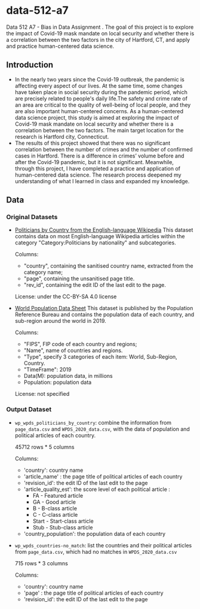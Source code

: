 # data-512-a7
Data 512 A7 - Bias in Data Assignment .  The goal of this project is to explore the impact of Covid-19 mask mandate on local security and whether there is a correlation between the two factors in the city of Hartford, CT, and apply and practice human-centered data science. 



## Introduction
- In the nearly two years since the Covid-19 outbreak, the pandemic is affecting every aspect of our lives. At the same time, some changes have taken place in social security during the pandemic period, which are precisely related to people's daily life.The safety and crime rate of an area are critical to the quality of well-being of local people, and they are also important human-centered concerns. As a human-centered data science project, this study is aimed at exploring the impact of Covid-19 mask mandate on local security and whether there is a correlation between the two factors. The main target location for the research is Hartford city, Connecticut. 
- The results of this project showed that there was no significant correlation between the number of crimes and the number of confirmed cases in Hartford. There is a difference in crimes’ volume before and after the Covid-19 pandemic, but it is not significant. Meanwhile, through this project, I have completed a practice and application of human-centered data science. The research process deepened my understanding of what I learned in class and expanded my knowledge. 



## Data 

### Original Datasets
- [Politicians by Country from the English-language Wikipedia](https://figshare.com/articles/dataset/Untitled_Item/5513449)
  This dataset contains data on most English-language Wikipedia articles within the category "Category:Politicians by nationality" and subcategories.
  
  Columns:
  -  "country", containing the sanitised country name, extracted from the category name;
  -  "page", containing the unsanitised page title.
  -  "rev_id", containing the edit ID of the last edit to the page.
  
  License: under the CC-BY-SA 4.0 license
  
 - [World Population Data Sheet](https://www.prb.org/international/indicator/population/table/)
   This dataset is published by the Population Reference Bureau and contains the population data of each country, and sub-region around the world in 2019.
  
   Columns:
   -  "FIPS", FIP code of each country and regions;
   -  "Name", name of countries and regions.
   -  "Type", specify 3 categories of each item: World, Sub-Region, Country.
   -  "TimeFrame": 2019
   -  Data(M): population data, in millions
   -  Population: population data
  
   License: not specified
   
  ### Output Dataset
  
  - `wp_wpds_politicians_by_country`: combine the information from `page_data.csv` and `WPDS_2020_data.csv`, with the data of population and political articles of each country.
    
    45712 rows * 5 columns
  
     Columns:
     - 'country': country name 
     - 'article_name' : the page title of political articles of each country
     - 'revision_id': the edit ID of the last edit to the page
     - 'article_quality_est': the score level of each political article : 
         - FA - Featured article
         - GA - Good article
         - B - B-class article
         - C - C-class article
         - Start - Start-class article
         - Stub - Stub-class article
     - 'country_population': the population data of each country
         
  - `wp_wpds_countries-no_match`: list the countries and their political articles from `page_data.csv`, which had no matches in `WPDS_2020_data.csv`
  
     715 rows * 3 columns
  
     Columns:
     - 'country': country name 
     - 'page' : the page title of political articles of each country
     - 'revision_id': the edit ID of the last edit to the page
